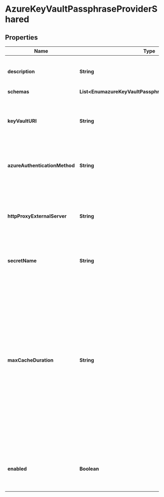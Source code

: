 

# AzureKeyVaultPassphraseProviderShared


## Properties

| Name | Type | Description | Notes |
|------------ | ------------- | ------------- | -------------|
|**description** | **String** | A description for this Passphrase Provider |  [optional] |
|**schemas** | **List&lt;EnumazureKeyVaultPassphraseProviderSchemaUrn&gt;** |  |  |
|**keyVaultURI** | **String** | The URI that identifies the Azure Key Vault from which the secret is to be retrieved. |  |
|**azureAuthenticationMethod** | **String** | The mechanism used to authenticate to the Azure service. |  |
|**httpProxyExternalServer** | **String** | A reference to an HTTP proxy server that should be used for requests sent to the Azure service. |  [optional] |
|**secretName** | **String** | The name of the secret to retrieve. |  |
|**maxCacheDuration** | **String** | The maximum length of time that the passphrase provider may cache the passphrase that has been read from Azure Key Vault. A value of zero seconds indicates that the provider should always attempt to read the passphrase from the Azure service. |  [optional] |
|**enabled** | **Boolean** | Indicates whether this Passphrase Provider is enabled for use in the server. |  |



